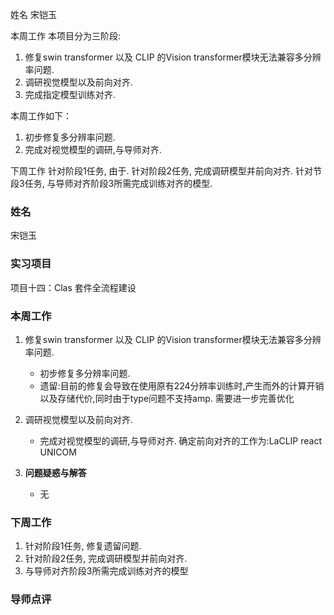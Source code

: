 姓名
宋铠玉

本周工作
本项目分为三阶段:
1. 修复swin transformer 以及 CLIP 的Vision transformer模块无法兼容多分辨率问题. 
2. 调研视觉模型以及前向对齐. 
3. 完成指定模型训练对齐.

本周工作如下：
1. 初步修复多分辨率问题.
2. 完成对视觉模型的调研,与导师对齐.


下周工作
针对阶段1任务, 由于.
针对阶段2任务, 完成调研模型并前向对齐.
针对节段3任务, 与导师对齐阶段3所需完成训练对齐的模型.

### 姓名
宋铠玉
### 实习项目
项目十四：Clas 套件全流程建设

### 本周工作

1. 修复swin transformer 以及 CLIP 的Vision transformer模块无法兼容多分辨率问题.

	* 初步修复多分辨率问题.
    * 遗留:目前的修复会导致在使用原有224分辨率训练时,产生而外的计算开销以及存储代价,同时由于type问题不支持amp. 需要进一步完善优化


2. 调研视觉模型以及前向对齐.

	* 完成对视觉模型的调研,与导师对齐. 确定前向对齐的工作为:LaCLIP react UNICOM

3. **问题疑惑与解答**

    * 无


### 下周工作

1. 针对阶段1任务, 修复遗留问题.
2. 针对阶段2任务, 完成调研模型并前向对齐.
3. 与导师对齐阶段3所需完成训练对齐的模型

### 导师点评
